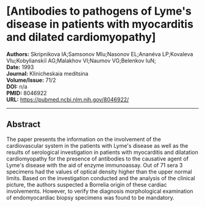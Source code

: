# [Antibodies to pathogens of Lyme's disease in patients with myocarditis and dilated cardiomyopathy]

**Authors:** Skripnikova IA;Samsonov MIu;Nasonov EL;Ananéva LP;Kovaleva VIu;Kobylianskiĭ AG;Malakhov VI;Naumov VG;Belenkov IuN;  
**Date:** 1993  
**Journal:** Klinicheskaia meditsina  
**Volume/Issue:** 71/2  
**DOI:** n/a  
**PMID:** 8046922  
**URL:** https://pubmed.ncbi.nlm.nih.gov/8046922/

---

## Abstract

The paper presents the information on the involvement of the cardiovascular system in the patients with Lyme's disease as well as the results of serological investigation in patients with myocarditis and dilatation cardiomyopathy for the presence of antibodies to the causative agent of Lyme's disease with the aid of enzyme immunoassay. Out of 71 sera 3 specimens had the values of optical density higher than the upper normal limits. Based on the investigation conducted and the analysis of the clinical picture, the authors suspected a Borrelia origin of these cardiac involvements. However, to verify the diagnosis morphological examination of endomyocardiac biopsy specimens was found to be mandatory.
